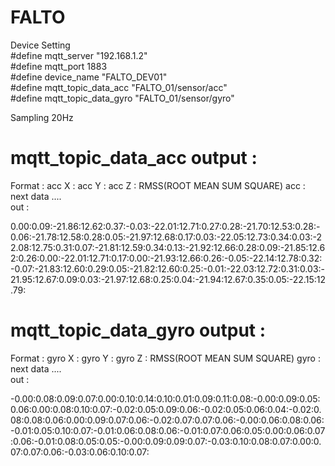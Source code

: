 # FALTO

Device Setting <br />
#define mqtt_server "192.168.1.2" <br />
#define mqtt_port 1883 <br />
#define device_name "FALTO_DEV01" <br />
#define mqtt_topic_data_acc "FALTO_01/sensor/acc" <br />
#define mqtt_topic_data_gyro "FALTO_01/sensor/gyro" <br />

Sampling 20Hz

# mqtt_topic_data_acc output :
Format : acc X : acc Y : acc Z : RMSS(ROOT MEAN SUM SQUARE) acc : next data .... <br/>
out : 

0.00:0.09:-21.86:12.62:0.37:-0.03:-22.01:12.71:0.27:0.28:-21.70:12.53:0.28:-0.06:-21.78:12.58:0.28:0.05:-21.97:12.68:0.17:0.03:-22.05:12.73:0.34:0.03:-22.08:12.75:0.31:0.07:-21.81:12.59:0.34:0.13:-21.92:12.66:0.28:0.09:-21.85:12.62:0.26:0.00:-22.01:12.71:0.17:0.00:-21.93:12.66:0.26:-0.05:-22.14:12.78:0.32:-0.07:-21.83:12.60:0.29:0.05:-21.82:12.60:0.25:-0.01:-22.03:12.72:0.31:0.03:-21.95:12.67:0.09:0.03:-21.97:12.68:0.25:0.04:-21.94:12.67:0.35:0.05:-22.15:12.79:

# mqtt_topic_data_gyro output :
Format : gyro X : gyro Y : gyro Z : RMSS(ROOT MEAN SUM SQUARE) gyro : next data .... <br/>
out :

-0.00:0.08:0.09:0.07:0.00:0.10:0.14:0.10:0.01:0.09:0.11:0.08:-0.00:0.09:0.05:0.06:0.00:0.08:0.10:0.07:-0.02:0.05:0.09:0.06:-0.02:0.05:0.06:0.04:-0.02:0.08:0.08:0.06:0.00:0.09:0.07:0.06:-0.02:0.07:0.07:0.06:-0.00:0.06:0.08:0.06:-0.01:0.05:0.10:0.07:-0.01:0.06:0.08:0.06:-0.01:0.07:0.06:0.05:0.00:0.06:0.07:0.06:-0.01:0.08:0.05:0.05:-0.00:0.09:0.09:0.07:-0.03:0.10:0.08:0.07:0.00:0.07:0.07:0.06:-0.03:0.06:0.10:0.07:
